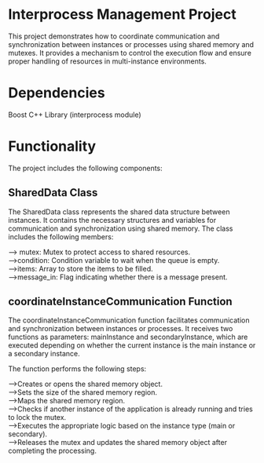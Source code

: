 # Interprocess Management Project
This project demonstrates how to coordinate communication and synchronization between instances or processes using shared memory and mutexes. It provides a mechanism to control the execution flow and ensure proper handling of resources in multi-instance environments.

# Dependencies
Boost C++ Library (interprocess module)

# Functionality
The project includes the following components:

## SharedData Class
The SharedData class represents the shared data structure between instances. It contains the necessary structures and variables for communication and synchronization using shared memory. The class includes the following members:

--> mutex: Mutex to protect access to shared resources. <br>
-->condition: Condition variable to wait when the queue is empty. <br>
-->items: Array to store the items to be filled. <br>
-->message_in: Flag indicating whether there is a message present. <br>

## coordinateInstanceCommunication Function <br>
The coordinateInstanceCommunication function facilitates communication and synchronization between instances or processes. It receives two functions as parameters: mainInstance and secondaryInstance, which are executed depending on whether the current instance is the main instance or a secondary instance.

The function performs the following steps:

-->Creates or opens the shared memory object. <br>
-->Sets the size of the shared memory region. <br>
-->Maps the shared memory region. <br>
-->Checks if another instance of the application is already running and tries to lock the mutex. <br>
-->Executes the appropriate logic based on the instance type (main or secondary). <br>
-->Releases the mutex and updates the shared memory object after completing the processing. <br>
